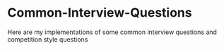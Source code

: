 Common-Interview-Questions
==========================

Here are my implementations of some common interview questions and competition style questions
